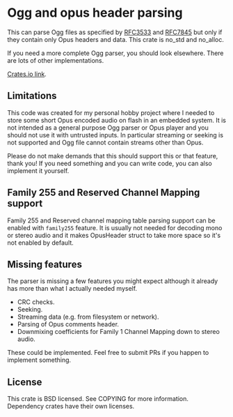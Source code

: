 Ogg and opus header parsing
===========================
This can parse Ogg files as specified by
[RFC3533](https://datatracker.ietf.org/doc/html/rfc3533) and
[RFC7845](https://datatracker.ietf.org/doc/html/rfc7845) but only if they
contain only Opus headers and data. This crate is no_std and no_alloc.

If you need a more complete Ogg parser, you should look elsewhere. There are
lots of other implementations.

[Crates.io link](https://crates.io/crates/oggopus-embedded).

Limitations
-----------
This code was created for my personal hobby project where I needed to store
some short Opus encoded audio on flash in an embedded system. It is not
intended as a general purpose Ogg parser or Opus player and you should not use
it with untrusted inputs. In particular streaming or seeking is not supported
and Ogg file cannot contain streams other than Opus.

Please do not make demands that this should support this or that feature, thank
you! If you need something and you can write code, you can also implement it
yourself.

Family 255 and Reserved Channel Mapping support
-----------------------------------------------
Family 255 and Reserved channel mapping table parsing support can be enabled
with `family255` feature. It is usually not needed for decoding mono or stereo
audio and it makes OpusHeader struct to take more space so it's not enabled by
default.

Missing features
----------------
The parser is missing a few features you might expect although it already has
more than what I actually needed myself.

- CRC checks.
- Seeking.
- Streaming data (e.g. from filesystem or network).
- Parsing of Opus comments header.
- Downmixing coefficients for Family 1 Channel Mapping down to stereo audio.

These could be implemented. Feel free to submit PRs if you happen to implement
something.

License
-------
This crate is BSD licensed. See COPYING for more information. Dependency crates
have their own licenses.
